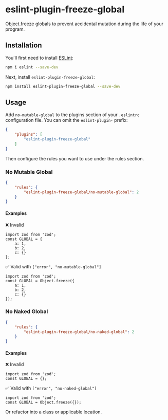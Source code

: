 # eslint-plugin-freeze-global

Object.freeze globals to prevent accidental mutation during the life of your program.

## Installation

You'll first need to install [ESLint](https://eslint.org/):

```sh
npm i eslint --save-dev
```

Next, install `eslint-plugin-freeze-global`:

```sh
npm install eslint-plugin-freeze-global --save-dev
```

## Usage

Add `no-mutable-global` to the plugins section of your `.eslintrc` configuration file. You can omit the `eslint-plugin-` prefix:

```json
{
    "plugins": [
        "eslint-plugin-freeze-global"
    ]
}
```


Then configure the rules you want to use under the rules section.

### No Mutable Global

```json
{
    "rules": {
        "eslint-plugin-freeze-global/no-mutable-global": 2
    }
}
```

#### Examples

❌ Invalid
```
import zod from 'zod';
const GLOBAL = {
    a: 1,
    b: 2,
    c: {}
};
```

✅ Valid with `["error", "no-mutable-global"]`
```
import zod from 'zod';
const GLOBAL = Object.freeze({
    a: 1,
    b: 2,
    c: {}
});
```

### No Naked Global

```json
{
    "rules": {
        "eslint-plugin-freeze-global/no-naked-global": 2
    }
}
```

#### Examples

❌ Invalid
```
import zod from 'zod';
const GLOBAL = {};
```

✅ Valid with `["error", "no-naked-global"]`
```
import zod from 'zod';
const GLOBAL = Object.freeze({});
```

Or refactor into a class or applicable location.
